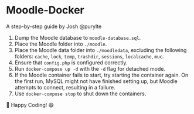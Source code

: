# Moodle-Docker
A step-by-step guide by Josh @purylte

1. Dump the Moodle database to `moodle-database.sql`.
2. Place the Moodle folder into `./moodle`.
3. Place the Moodle data folder into `./moodledata`, excluding the following folders: `cache`, `lock`, `temp`, `trashdir`, `sessions`, `localcache`, `muc`.
4. Ensure that `config.php` is configured correctly.
5. Run `docker-compose up -d` with the `-d` flag for detached mode.
6. If the Moodle container fails to start, try starting the container again. On the first run, MySQL might not have finished setting up, but Moodle attempts to connect, resulting in a failure.
7. Use `docker-compose stop` to shut down the containers.

🎉 Happy Coding! 😄
